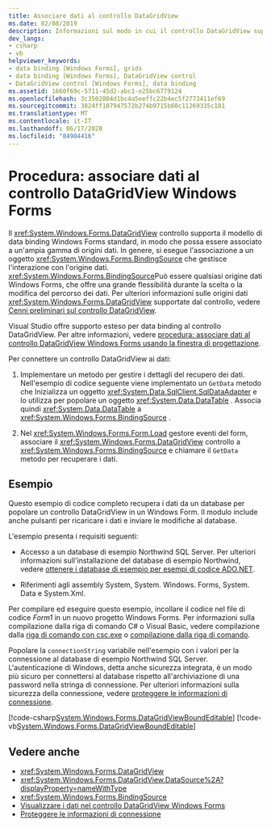 ```yaml
---
title: Associare dati al controllo DataGridView
ms.date: 02/08/2019
description: Informazioni sul modo in cui il controllo DataGridView supporta il modello di data binding Windows Forms standard in modo che possa essere associato a un'ampia gamma di origini dati.
dev_langs:
- csharp
- vb
helpviewer_keywords:
- data binding [Windows Forms], grids
- data binding [Windows Forms], DataGridView control
- DataGridView control [Windows Forms], data binding
ms.assetid: 1660f69c-5711-45d2-abc1-e25bc6779124
ms.openlocfilehash: 3c3502804d1bc4a5eeffc22b4ec5f2773411ef69
ms.sourcegitcommit: 3824ff187947572b274b9715b60c11269335c181
ms.translationtype: MT
ms.contentlocale: it-IT
ms.lasthandoff: 06/17/2020
ms.locfileid: "84904416"
---
```

# <a name="how-to-bind-data-to-the-windows-forms-datagridview-control"></a>Procedura: associare dati al controllo DataGridView Windows Forms

Il <xref:System.Windows.Forms.DataGridView> controllo supporta il modello di data binding Windows Forms standard, in modo che possa essere associato a un'ampia gamma di origini dati. In genere, si esegue l'associazione a un oggetto <xref:System.Windows.Forms.BindingSource> che gestisce l'interazione con l'origine dati. <xref:System.Windows.Forms.BindingSource>Può essere qualsiasi origine dati Windows Forms, che offre una grande flessibilità durante la scelta o la modifica del percorso dei dati. Per ulteriori informazioni sulle origini dati <xref:System.Windows.Forms.DataGridView> supportate dal controllo, vedere [Cenni preliminari sul controllo DataGridView](datagridview-control-overview-windows-forms.md).  

Visual Studio offre supporto esteso per data binding al controllo DataGridView. Per altre informazioni, vedere [procedura: associare dati al controllo DataGridView Windows Forms usando la finestra di progettazione](bind-data-to-the-datagrid-using-the-designer.md).  

Per connettere un controllo DataGridView ai dati:

1. Implementare un metodo per gestire i dettagli del recupero dei dati. Nell'esempio di codice seguente viene implementato un `GetData` metodo che Inizializza un oggetto <xref:System.Data.SqlClient.SqlDataAdapter> e lo utilizza per popolare un oggetto <xref:System.Data.DataTable> . Associa quindi <xref:System.Data.DataTable> a <xref:System.Windows.Forms.BindingSource> .

2. Nel <xref:System.Windows.Forms.Form.Load> gestore eventi del form, associare il <xref:System.Windows.Forms.DataGridView> controllo a <xref:System.Windows.Forms.BindingSource> e chiamare il `GetData` metodo per recuperare i dati.  

## <a name="example"></a>Esempio

Questo esempio di codice completo recupera i dati da un database per popolare un controllo DataGridView in un Windows Form. Il modulo include anche pulsanti per ricaricare i dati e inviare le modifiche al database.  

L'esempio presenta i requisiti seguenti:

- Accesso a un database di esempio Northwind SQL Server. Per ulteriori informazioni sull'installazione del database di esempio Northwind, vedere [ottenere i database di esempio per esempi di codice ADO.NET](../../data/adonet/sql/linq/downloading-sample-databases.md).

- Riferimenti agli assembly System, System. Windows. Forms, System. Data e System.Xml.  

Per compilare ed eseguire questo esempio, incollare il codice nel file di codice *Form1* in un nuovo progetto Windows Forms. Per informazioni sulla compilazione dalla riga di comando C# o Visual Basic, vedere compilazione dalla [riga di comando con csc.exe](../../../csharp/language-reference/compiler-options/command-line-building-with-csc-exe.md) o [compilazione dalla riga di comando](../../../visual-basic/reference/command-line-compiler/building-from-the-command-line.md).  
  
Popolare la `connectionString` variabile nell'esempio con i valori per la connessione al database di esempio Northwind SQL Server. L'autenticazione di Windows, detta anche sicurezza integrata, è un modo più sicuro per connettersi al database rispetto all'archiviazione di una password nella stringa di connessione. Per ulteriori informazioni sulla sicurezza della connessione, vedere [proteggere le informazioni di connessione](../../data/adonet/protecting-connection-information.md).  

[!code-csharp[System.Windows.Forms.DataGridViewBoundEditable](~/samples/snippets/csharp/VS_Snippets_Winforms/System.Windows.Forms.DataGridViewBoundEditable/CS/datagridviewboundeditable.cs)]
[!code-vb[System.Windows.Forms.DataGridViewBoundEditable](~/samples/snippets/visualbasic/VS_Snippets_Winforms/System.Windows.Forms.DataGridViewBoundEditable/VB/datagridviewboundeditable.vb)]  
  
## <a name="see-also"></a>Vedere anche

- <xref:System.Windows.Forms.DataGridView>
- <xref:System.Windows.Forms.DataGridView.DataSource%2A?displayProperty=nameWithType>
- <xref:System.Windows.Forms.BindingSource>
- [Visualizzare i dati nel controllo DataGridView Windows Forms](displaying-data-in-the-windows-forms-datagridview-control.md)
- [Proteggere le informazioni di connessione](../../data/adonet/protecting-connection-information.md)
